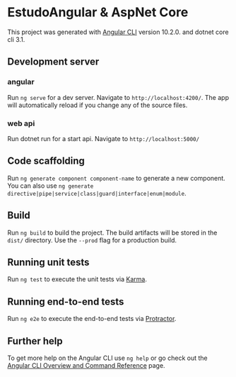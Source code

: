 # EstudoAngular & AspNet Core

This project was generated with [Angular CLI](https://github.com/angular/angular-cli) version 10.2.0. and dotnet core cli 3.1.

## Development server

### angular

Run `ng serve` for a dev server. Navigate to `http://localhost:4200/`. The app will automatically reload if you change any of the source files.

### web api

Run dotnet run for a start api. Navigate to `http://localhost:5000/`

## Code scaffolding

Run `ng generate component component-name` to generate a new component. You can also use `ng generate directive|pipe|service|class|guard|interface|enum|module`.

## Build

Run `ng build` to build the project. The build artifacts will be stored in the `dist/` directory. Use the `--prod` flag for a production build.

## Running unit tests

Run `ng test` to execute the unit tests via [Karma](https://karma-runner.github.io).

## Running end-to-end tests

Run `ng e2e` to execute the end-to-end tests via [Protractor](http://www.protractortest.org/).

## Further help

To get more help on the Angular CLI use `ng help` or go check out the [Angular CLI Overview and Command Reference](https://angular.io/cli) page.
